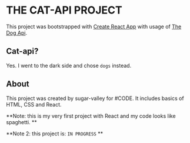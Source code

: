 # THE CAT-API PROJECT

This project was bootstrapped with [Create React App](https://github.com/facebook/create-react-app) with usage of [The Dog Api](https://thedogapi.com/).

## Cat-api?

Yes. I went to the dark side and chose `dogs` instead.

## About

This project was created by sugar-valley for #CODE. It includes basics of HTML, CSS and React.

**Note: this is my very first project with React and my code looks like spaghetti. **

**Note 2: this project is: `IN PROGRESS` **
